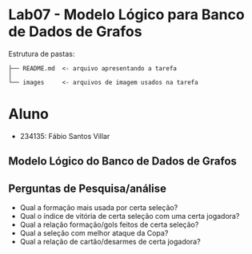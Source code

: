 # Lab07 - Modelo Lógico para Banco de Dados de Grafos
Estrutura de pastas:
```
├── README.md  <- arquivo apresentando a tarefa
│
└── images     <- arquivos de imagem usados na tarefa
```
# Aluno
* 234135: Fábio Santos Villar
## Modelo Lógico do Banco de Dados de Grafos
[]()
## Perguntas de Pesquisa/análise
* Qual a formação mais usada por certa seleção?
* Qual o índice de vitória de certa seleção com uma certa jogadora?
* Qual a relação formação/gols feitos de certa seleção?
* Qual a seleção com melhor ataque da Copa?
* Qual a relação de cartão/desarmes de certa jogadora?
